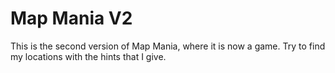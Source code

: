 # Map Mania V2

This is the second version of Map Mania, where it is now a game. Try to find my locations with the hints that I give. 

